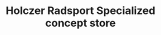 ---
title: "Holczer Radsport Specialized concept store"
url: /herrenberg/holczer-radsport-specialized-concept-store/
shop: Fahrrad
---